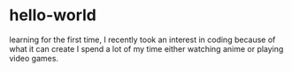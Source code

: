 # hello-world
learning for the first time,
I recently took an interest in coding because of what it can create 
I spend a lot of my time either watching anime or playing video games.
